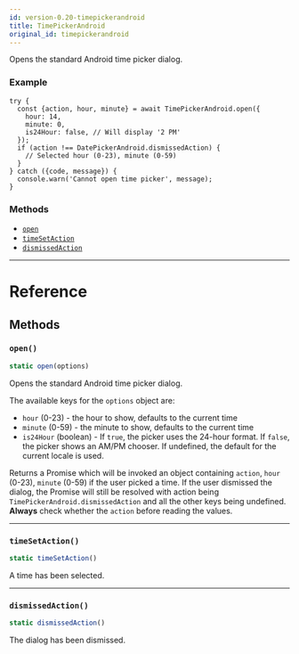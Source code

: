 ```yaml
---
id: version-0.20-timepickerandroid
title: TimePickerAndroid
original_id: timepickerandroid
---
```


Opens the standard Android time picker dialog.

### Example

```
try {
  const {action, hour, minute} = await TimePickerAndroid.open({
    hour: 14,
    minute: 0,
    is24Hour: false, // Will display '2 PM'
  });
  if (action !== DatePickerAndroid.dismissedAction) {
    // Selected hour (0-23), minute (0-59)
  }
} catch ({code, message}) {
  console.warn('Cannot open time picker', message);
}
```

### Methods

* [`open`](timepickerandroid.md#open)
* [`timeSetAction`](timepickerandroid.md#timesetaction)
* [`dismissedAction`](timepickerandroid.md#dismissedaction)

---

# Reference

## Methods

### `open()`

```javascript
static open(options)
```

Opens the standard Android time picker dialog.

The available keys for the `options` object are:

* `hour` (0-23) - the hour to show, defaults to the current time
* `minute` (0-59) - the minute to show, defaults to the current time
* `is24Hour` (boolean) - If `true`, the picker uses the 24-hour format. If `false`, the picker shows an AM/PM chooser. If undefined, the default for the current locale is used.

Returns a Promise which will be invoked an object containing `action`, `hour` (0-23), `minute` (0-59) if the user picked a time. If the user dismissed the dialog, the Promise will still be resolved with action being `TimePickerAndroid.dismissedAction` and all the other keys being undefined. **Always** check whether the `action` before reading the values.

---

### `timeSetAction()`

```javascript
static timeSetAction()
```

A time has been selected.

---

### `dismissedAction()`

```javascript
static dismissedAction()
```

The dialog has been dismissed.

